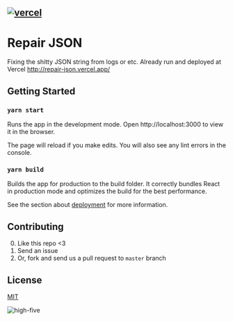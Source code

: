 [![vercel](https://www.datocms-assets.com/31049/1618983297-powered-by-vercel.svg)](https://vercel.com/?utm_source=restfire-studio&utm_campaign=oss)
-----
# Repair JSON

Fixing the shitty JSON string from logs or etc. Already run and deployed at Vercel http://repair-json.vercel.app/

## Getting Started

### `yarn start`

Runs the app in the development mode.
Open http://localhost:3000 to view it in the browser.

The page will reload if you make edits.
You will also see any lint errors in the console.

### `yarn build`

Builds the app for production to the build folder.
It correctly bundles React in production mode and optimizes the build for the best performance.

See the section about [deployment](https://facebook.github.io/create-react-app/docs/deployment) for more information.

## Contributing

 0. Like this repo <3
 0. Send an issue
 0. Or, fork and send us a pull request to `master` branch

## License

[MIT](./LICENSE.md)

![high-five](https://media0.giphy.com/media/26BREWfA5cRZJbMd2/giphy.gif?cid=ecf05e4721370e49dc41cdc59e140f4c0337fcaa46553ddb&rid=giphy.gif)
